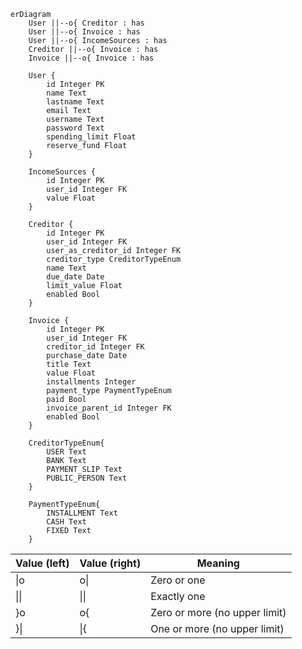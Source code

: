 ```mermaid
erDiagram
    User ||--o{ Creditor : has
    User ||--o{ Invoice : has
    User ||--o{ IncomeSources : has
    Creditor ||--o{ Invoice : has
    Invoice ||--o{ Invoice : has

    User {
        id Integer PK 
        name Text
        lastname Text
        email Text
        username Text
        password Text
        spending_limit Float
        reserve_fund Float
    }

    IncomeSources {
        id Integer PK
        user_id Integer FK
        value Float
    }

    Creditor {
        id Integer PK
        user_id Integer FK
        user_as_creditor_id Integer FK
        creditor_type CreditorTypeEnum
        name Text
        due_date Date
        limit_value Float
        enabled Bool
    }

    Invoice {
        id Integer PK
        user_id Integer FK
        creditor_id Integer FK
        purchase_date Date
        title Text
        value Float
        installments Integer
        payment_type PaymentTypeEnum
        paid Bool
        invoice_parent_id Integer FK
        enabled Bool
    }

    CreditorTypeEnum{
        USER Text
        BANK Text
        PAYMENT_SLIP Text
        PUBLIC_PERSON Text
    }

    PaymentTypeEnum{
        INSTALLMENT Text
        CASH Text
        FIXED Text
    }
```

| Value (left) | Value (right) | Meaning                         |
|--------------|---------------|---------------------------------|
|\|o           |o\|            | Zero or one                     |
|\|\|          |\|\|           | Exactly one                     |
|}o            |o{             | Zero or more (no upper limit)   |
|}\|           |\|{            | One or more (no upper limit)    |